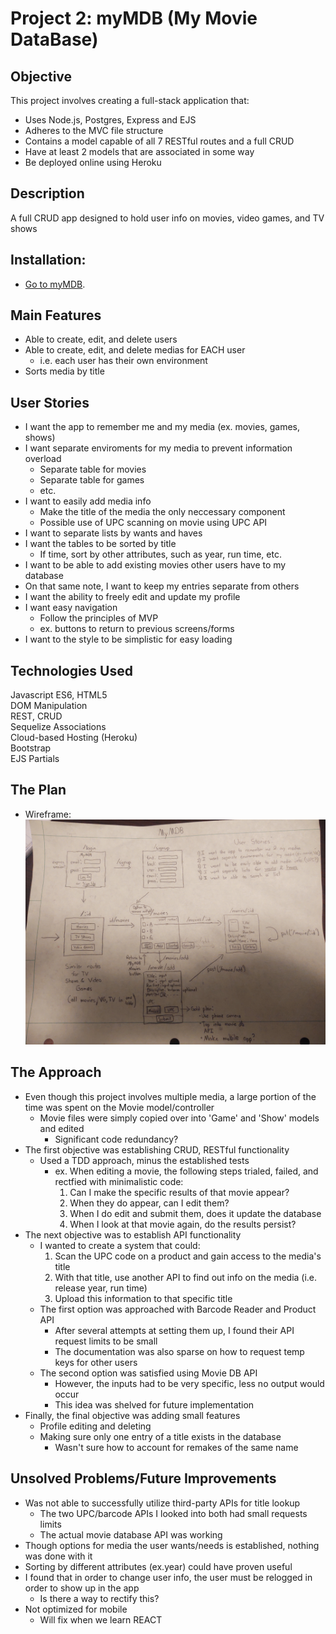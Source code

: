 # Project 2: myMDB (My Movie DataBase)

## Objective
This project involves creating a full-stack application that:
- Uses Node.js, Postgres, Express and EJS
- Adheres to the MVC file structure
- Contains a model capable of all 7 RESTful routes and a full CRUD
- Have at least 2 models that are associated in some way
- Be deployed online using Heroku

## Description
A full CRUD app designed to hold user info on movies, video games, and TV shows

## Installation: 
- [Go to myMDB](https://my-media-db.herokuapp.com/).

## Main Features
- Able to create, edit, and delete users
- Able to create, edit, and delete medias for EACH user
    - i.e. each user has their own environment
- Sorts media by title

## User Stories
- I want the app to remember me and my media (ex. movies, games, shows)
- I want separate enviroments for my media to prevent information overload
    - Separate table for movies
    - Separate table for games
    - etc.
- I want to easily add media info
    - Make the title of the media the only neccessary component
    - Possible use of UPC scanning on movie using UPC API
- I want to separate lists by wants and haves
- I want the tables to be sorted by title
    - If time, sort by other attributes, such as year, run time, etc.
- I want to be able to add existing movies other users have to my database
- On that same note, I want to keep my entries separate from others
- I want the ability to freely edit and update my profile
- I want easy navigation
    - Follow the principles of MVP
    - ex. buttons to return to previous screens/forms
- I want to the style to be simplistic for easy loading

## Technologies Used
Javascript ES6, HTML5  
DOM Manipulation  
REST, CRUD  
Sequelize Associations  
Cloud-based Hosting (Heroku)  
Bootstrap  
EJS Partials

## The Plan
- Wireframe:
![](public/images/wireframe.jpg)

## The Approach
- Even though this project involves multiple media, a large portion of the time was spent on the Movie model/controller
    - Movie files were simply copied over into 'Game' and 'Show' models and edited
        - Significant code redundancy?
- The first objective was establishing CRUD, RESTful functionality
    - Used a TDD approach, minus the established tests
        - ex. When editing a movie, the following steps trialed, failed, and rectfied with minimalistic code:
            1) Can I make the specific results of that movie appear?
            2) When they do appear, can I edit them?
            3) When I do edit and submit them, does it update the database
            4) When I look at that movie again, do the results persist?
- The next objective was to establish API functionality
    - I wanted to create a system that could:
        1) Scan the UPC code on a product and gain access to the media's title
        2) With that title, use another API to find out info on the media (i.e. release year, run time)
        3) Upload this information to that specific title
    - The first option was approached with Barcode Reader and Product API
        - After several attempts at setting them up, I found their API request limits to be small
        - The documentation was also sparse on how to request temp keys for other users
    - The second option was satisfied using Movie DB API
        - However, the inputs had to be very specific, less no output would occur
        - This idea was shelved for future implementation
- Finally, the final objective was adding small features
    - Profile editing and deleting
    - Making sure only one entry of a title exists in the database
        - Wasn't sure how to account for remakes of the same name

## Unsolved Problems/Future Improvements
- Was not able to successfully utilize third-party APIs for title lookup
    - The two UPC/barcode APIs I looked into both had small requests limits
    - The actual movie database API was working
- Though options for media the user wants/needs is established, nothing was done with it
- Sorting by different attributes (ex.year) could have proven useful
- I found that in order to change user info, the user must be relogged in order to show up in the app
    - Is there a way to rectify this?
- Not optimized for mobile
    - Will fix when we learn REACT


